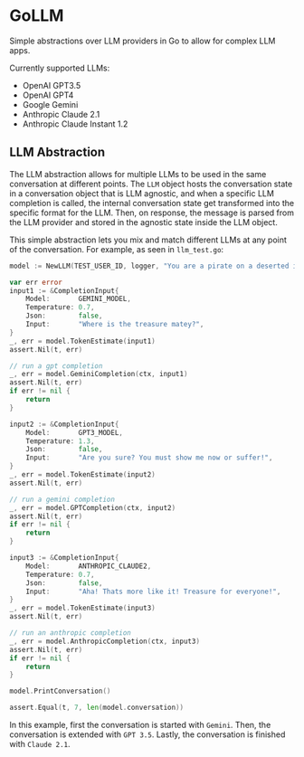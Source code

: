 # GoLLM

Simple abstractions over LLM providers in Go to allow for complex LLM apps.

Currently supported LLMs:
- OpenAI GPT3.5
- OpenAI GPT4
- Google Gemini
- Anthropic Claude 2.1
- Anthropic Claude Instant 1.2

## LLM Abstraction

The LLM abstraction allows for multiple LLMs to be used in the same conversation at different points. The `LLM` object hosts the conversation state in a conversation object that is LLM agnostic, and when a specific LLM completion is called, the internal conversation state get transformed into the specific format for the LLM. Then, on response, the message is parsed from the LLM provider and stored in the agnostic state inside the LLM object.

This simple abstraction lets you mix and match different LLMs at any point of the conversation. For example, as seen in `llm_test.go`:

```go
model := NewLLM(TEST_USER_ID, logger, "You are a pirate on a deserted island")

var err error
input1 := &CompletionInput{
    Model:       GEMINI_MODEL,
    Temperature: 0.7,
    Json:        false,
    Input:       "Where is the treasure matey?",
}
_, err = model.TokenEstimate(input1)
assert.Nil(t, err)

// run a gpt completion
_, err = model.GeminiCompletion(ctx, input1)
assert.Nil(t, err)
if err != nil {
    return
}

input2 := &CompletionInput{
    Model:       GPT3_MODEL,
    Temperature: 1.3,
    Json:        false,
    Input:       "Are you sure? You must show me now or suffer!",
}
_, err = model.TokenEstimate(input2)
assert.Nil(t, err)

// run a gemini completion
_, err = model.GPTCompletion(ctx, input2)
assert.Nil(t, err)
if err != nil {
    return
}

input3 := &CompletionInput{
    Model:       ANTHROPIC_CLAUDE2,
    Temperature: 0.7,
    Json:        false,
    Input:       "Aha! Thats more like it! Treasure for everyone!",
}
_, err = model.TokenEstimate(input3)
assert.Nil(t, err)

// run an anthropic completion
_, err = model.AnthropicCompletion(ctx, input3)
assert.Nil(t, err)
if err != nil {
    return
}

model.PrintConversation()

assert.Equal(t, 7, len(model.conversation))
```

In this example, first the conversation is started with `Gemini`. Then, the conversation is extended with `GPT 3.5`. Lastly, the conversation is finished with `Claude 2.1`. 